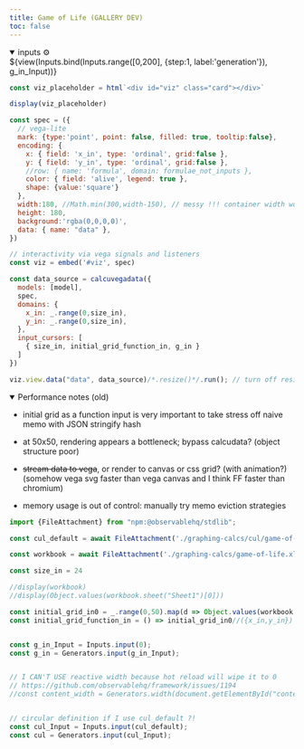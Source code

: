 ```yaml
---
title: Game of Life (GALLERY DEV)
toc: false
---
```


<!-- @include: /home/declan/MESSING/GitHub/calculang-develop-with-framework/docs/TEMPLATE.md -->

<div id="content">
  
<div class="card">
<details open><summary>inputs ⚙️</summary>
${view(Inputs.bind(Inputs.range([0,200], {step:1, label:'generation'}), g_in_Input))}
</details>
</div>

```js
const viz_placeholder = html`<div id="viz" class="card"></div>`

display(viz_placeholder)
```

```js echo
const spec = ({
  // vega-lite
  mark: {type:'point', point: false, filled: true, tooltip:false},
  encoding: {
    x: { field: 'x_in', type: 'ordinal', grid:false },
    y: { field: 'y_in', type: 'ordinal', grid:false },
    //row: { name: 'formula', domain: formulae_not_inputs },
    color: { field: 'alive', legend: true },
    shape: {value:'square'}
  },
  width:180, //Math.min(300,width-150), // messy !!! container width works but overstates
  height: 180,
  background:'rgba(0,0,0,0)',
  data: { name: "data" },
})

// interactivity via vega signals and listeners
const viz = embed('#viz', spec)
```

```js echo
const data_source = calcuvegadata({
  models: [model],
  spec,
  domains: {
    x_in: _.range(0,size_in),
    y_in: _.range(0,size_in),
  },
  input_cursors: [
    { size_in, initial_grid_function_in, g_in }
  ]
})
```

```js echo
viz.view.data("data", data_source)/*.resize()*/.run(); // turn off resize
```

<details open><summary>Performance notes (old)</summary>

- initial grid as a function input is very important to take stress off naive memo with JSON stringify hash

- at 50x50, rendering appears a bottleneck; bypass calcudata? (object structure poor)

- ~~stream data to vega~~, or render to canvas or css grid? (with animation?) (somehow vega svg faster than vega canvas and I think FF faster than chromium)

- memory usage is out of control: manually try memo eviction strategies

</details>

</div>
</div>


</div><!-- close tag started in template -->





```js
import {FileAttachment} from "npm:@observablehq/stdlib";

const cul_default = await FileAttachment('./graphing-calcs/cul/game-of-life.cul.js').text()

```





```js
const workbook = await FileAttachment('./graphing-calcs/game-of-life.xlsx').xlsx()

const size_in = 24

//display(workbook)
//display(Object.values(workbook.sheet("Sheet1")[0]))
```


```js
const initial_grid_in0 = _.range(0,50).map(d => Object.values(workbook.sheet("Sheet1")[d]))
const initial_grid_function_in = () => initial_grid_in0//({x_in,y_in}) => initial_grid_in0[y_in][x_in]
```

```js

const g_in_Input = Inputs.input(0);
const g_in = Generators.input(g_in_Input);

```

```js

// I CAN'T USE reactive width because hot reload will wipe it to 0
// https://github.com/observablehq/framework/issues/1194
//const content_width = Generators.width(document.getElementById("content2")); // keep as a generator for reactivity


// circular definition if I use cul_default ?!
const cul_Input = Inputs.input(cul_default);
const cul = Generators.input(cul_Input);

```
